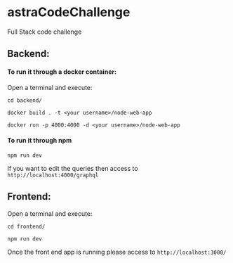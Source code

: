 # astraCodeChallenge

Full Stack code challenge

## Backend:

#### To run it through a docker container:

Open a terminal and execute:

`cd backend/`

`docker build . -t <your username>/node-web-app`

`docker run -p 4000:4000 -d <your username>/node-web-app`

#### To run it through npm

`npm run dev`

If you want to edit the queries then access to `http://localhost:4000/graphql`

## Frontend:

Open a terminal and execute:

`cd frontend/`

`npm run dev`

Once the front end app is running please access to `http://localhost:3000/`
